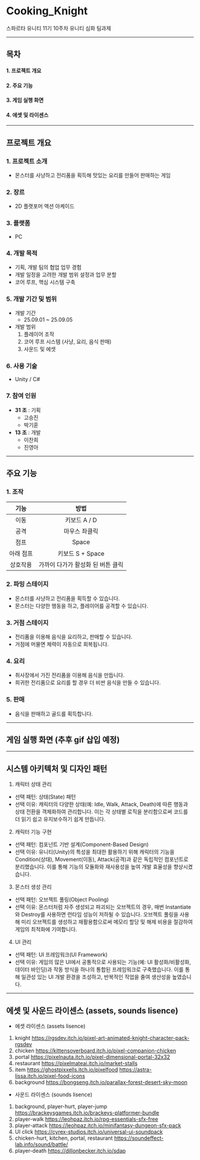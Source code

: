 # Cooking_Knight
스파르타 유니티 11기 10주차 유니티 심화 팀과제

---

## 목차

#### 1. 프로젝트 개요
#### 2. 주요 기능
#### 3. 게임 실행 화면
#### 4. 에셋 및 라이센스

---

## 프로젝트 개요
### 1. 프로젝트 소개
- 몬스터를 사냥하고 전리품을 획득해 맛있는 요리를 만들어 판매하는 게임
### 2. 장르
- 2D 플랫포머 액션 아케이드
### 3. 플랫폼
- PC
### 4. 개발 목적
- 기획, 개발 팀의 협업 업무 경험
- 개발 일정을 고려한 개발 범위 설정과 업무 분할
- 코어 루프, 핵심 시스템 구축
### 5. 개발 기간 및 범위
- 개발 기간
  - 25.09.01 ~ 25.09.05
- 개발 범위
  1. 플레이어 조작
  2. 코어 루프 시스템 (사냥, 요리, 음식 판매)
  3. 사운드 및 에셋
### 6. 사용 기술
- Unity / C#
### 7. 참여 인원
- __31 조__ : 기획
  - 고승진
  - 박기훈
- __13 조__ : 개발
  - 이찬희
  - 진영아
---
## 주요 기능
### 1. 조작
| 기능 | 방법 |
| :-: | :-: |
| 이동 | 키보드 A / D |
| 공격 | 마우스 좌클릭 |
| 점프 | Space |
| 아래 점프 | 키보드 S + Space |
| 상호작용 | 가까이 다가가 활성화 된 버튼 클릭 |
### 2. 파밍 스테이지
- 몬스터를 사냥하고 전리품을 획득할 수 있습니다.
- 몬스터는 다양한 행동을 하고, 플레이어를 공격할 수 있습니다.
### 3. 거점 스테이지
- 전리품을 이용해 음식을 요리하고, 판매할 수 있습니다.
- 거점에 머물면 체력이 자동으로 회복됩니다.
### 4. 요리
- 취사장에서 가진 전리품을 이용해 음식을 만듭니다.
- 희귀한 전리품으로 요리를 할 경우 더 비싼 음식을 만들 수 있습니다.
### 5. 판매
- 음식을 판매하고 골드를 획득합니다.
---
## 게임 실행 화면 (추후 gif 삽입 예정)
---
## 시스템 아키텍처 및 디자인 패턴
1. 캐릭터 상태 관리
- 선택 패턴: 상태(State) 패턴
- 선택 이유: 캐릭터의 다양한 상태(예: Idle, Walk, Attack, Death)에 따른 행동과 상태 전환을 객체화하여 관리합니다. 이는 각 상태별 로직을 분리함으로써 코드를 더 읽기 쉽고 유지보수하기 쉽게 만듭니다.

2. 캐릭터 기능 구현
- 선택 패턴: 컴포넌트 기반 설계(Component-Based Design)
- 선택 이유: 유니티(Unity)의 특성을 최대한 활용하기 위해 캐릭터의 기능을 Condition(상태), Movement(이동), Attack(공격)과 같은 독립적인 컴포넌트로 분리했습니다. 이를 통해 기능의 모듈화와 재사용성을 높여 개발 효율성을 향상시켰습니다.

3. 몬스터 생성 관리
- 선택 패턴: 오브젝트 풀링(Object Pooling)
- 선택 이유: 몬스터처럼 자주 생성되고 파괴되는 오브젝트의 경우, 매번 Instantiate와 Destroy를 사용하면 런타임 성능이 저하될 수 있습니다. 오브젝트 풀링을 사용해 미리 오브젝트를 생성하고 재활용함으로써 메모리 할당 및 해제 비용을 절감하여 게임의 최적화에 기여합니다.

4. UI 관리
- 선택 패턴: UI 프레임워크(UI Framework)
- 선택 이유: 게임의 많은 UI에서 공통적으로 사용되는 기능(예: UI 활성화/비활성화, 데이터 바인딩)과 작동 방식을 하나의 통합된 프레임워크로 구축했습니다. 이를 통해 일관성 있는 UI 개발 환경을 조성하고, 반복적인 작업을 줄여 생산성을 높였습니다.
---
## 에셋 및 사운드 라이센스 (assets, sounds lisence)
- 에셋 라이센스 (assets lisence)
1. knight
https://rgsdev.itch.io/pixel-art-animated-knight-character-pack-rgsdev
2. chicken
https://kittensoverboard.itch.io/pixel-companion-chicken
3. portal
https://pixelnauta.itch.io/pixel-dimensional-portal-32x32
4. restaurant
https://pixelmateai.itch.io/market-stalls
5. item
https://ghostpixxells.itch.io/pixelfood
https://astra-lissa.itch.io/pixel-food-icons
6. background
https://bongseng.itch.io/parallax-forest-desert-sky-moon
- 사운드 라이센스 (sounds lisence)
1. background, player-hurt, player-jump
https://brackeysgames.itch.io/brackeys-platformer-bundle
2. player-walk
https://leohpaz.itch.io/rpg-essentials-sfx-free
3. player-attack
https://leohpaz.itch.io/minifantasy-dungeon-sfx-pack
4. UI click
https://cyrex-studios.itch.io/universal-ui-soundpack
5. chicken-hurt, kitchen, portal, restaurant
https://soundeffect-lab.info/sound/battle/
6. player-death
https://dillonbecker.itch.io/sdap
